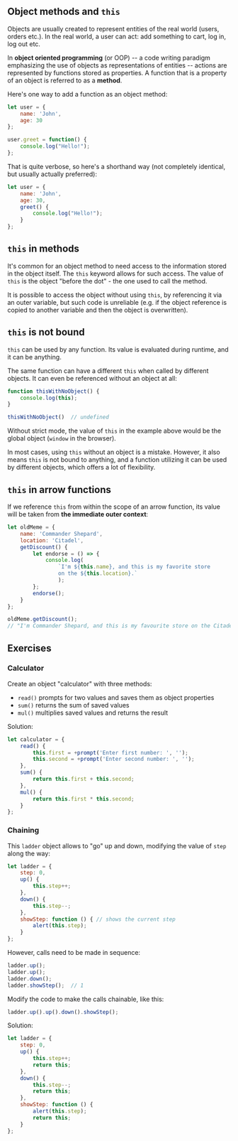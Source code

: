 ## Object methods and `this`

Objects are usually created to represent entities of the real world (users, orders etc.). In the real world, a user can act: add something to cart, log in, log out etc.

In **object oriented programming** (or OOP) -- a code writing paradigm emphasizing the use of objects as representations of entities -- actions are represented by functions stored as properties. A function that is a property of an object is referred to as a **method**.

Here's one way to add a function as an object method:

```js
let user = {
    name: 'John',
    age: 30
};

user.greet = function() {
    console.log("Hello!");
};
```

That is quite verbose, so here's a shorthand way (not completely identical, but usually actually preferred):

```js
let user = {
    name: 'John',
    age: 30,
    greet() {
        console.log("Hello!");
    }
};
```

## `this` in methods

It's common for an object method to need access to the information stored in the object itself. The `this` keyword allows for such access. The value of `this` is the object "before the dot" - the one used to call the method.

It is possible to access the object without using `this`, by referencing it via an outer variable, but such code is unreliable (e.g. if the object reference is copied to another variable and then the object is overwritten).

## `this` is not bound

`this` can be used by any function. Its value is evaluated during runtime, and it can be anything.

The same function can have a different `this` when called by different objects. It can even be referenced without an object at all:

```js
function thisWithNoObject() {
    console.log(this);
}

thisWithNoObject()  // undefined
```

Without strict mode, the value of `this` in the example above would be the global object (`window` in the browser).

In most cases, using `this` without an object is a mistake. However, it also means `this` is not bound to anything, and a function utilizing it can be used by different objects, which offers a lot of flexibility.

## `this` in arrow functions

If we reference `this` from within the scope of an arrow function, its value will be taken from **the immediate outer context**:

```js
let oldMeme = {
    name: 'Commander Shepard',
    location: 'Citadel',
    getDiscount() {
        let endorse = () => {
            console.log(
                `I'm ${this.name}, and this is my favorite store
                on the ${this.location}.`
                );
        };
        endorse();
    }
};

oldMeme.getDiscount();  
// "I'm Commander Shepard, and this is my favourite store on the Citadel.
```

## Exercises

### Calculator

Create an object "calculator" with three methods:

* `read()` prompts for two values and saves them as object properties
* `sum()` returns the sum of saved values
* `mul()` multiplies saved values and returns the result

Solution:

```js
let calculator = {
    read() {
        this.first = +prompt('Enter first number: ', '');
        this.second = +prompt('Enter second number: ', '');
    },
    sum() {
        return this.first + this.second;
    },
    mul() {
        return this.first * this.second;
    }
};
```

### Chaining

This `ladder` object allows to "go" up and down, modifying the value of `step` along the way:

```js
let ladder = {
    step: 0,
    up() {
        this.step++;
    },
    down() {
        this.step--;
    },
    showStep: function () { // shows the current step
        alert(this.step);
    }
};
```

However, calls need to be made in sequence:

```js
ladder.up();
ladder.up();
ladder.down();
ladder.showStep();  // 1
```
Modify the code to make the calls chainable, like this:

```js
ladder.up().up().down().showStep();
```

Solution:

```js
let ladder = {
    step: 0,
    up() {
        this.step++;
        return this;
    },
    down() {
        this.step--;
        return this;
    },
    showStep: function () {
        alert(this.step);
        return this;
    }
};
```
